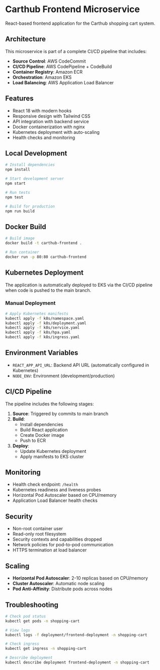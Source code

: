# Carthub Frontend Microservice

React-based frontend application for the Carthub shopping cart system.

## Architecture

This microservice is part of a complete CI/CD pipeline that includes:
- **Source Control**: AWS CodeCommit
- **CI/CD Pipeline**: AWS CodePipeline + CodeBuild
- **Container Registry**: Amazon ECR
- **Orchestration**: Amazon EKS
- **Load Balancing**: AWS Application Load Balancer

## Features

- React 18 with modern hooks
- Responsive design with Tailwind CSS
- API integration with backend service
- Docker containerization with nginx
- Kubernetes deployment with auto-scaling
- Health checks and monitoring

## Local Development

```bash
# Install dependencies
npm install

# Start development server
npm start

# Run tests
npm test

# Build for production
npm run build
```

## Docker Build

```bash
# Build image
docker build -t carthub-frontend .

# Run container
docker run -p 80:80 carthub-frontend
```

## Kubernetes Deployment

The application is automatically deployed to EKS via the CI/CD pipeline when code is pushed to the main branch.

### Manual Deployment

```bash
# Apply Kubernetes manifests
kubectl apply -f k8s/namespace.yaml
kubectl apply -f k8s/deployment.yaml
kubectl apply -f k8s/service.yaml
kubectl apply -f k8s/hpa.yaml
kubectl apply -f k8s/ingress.yaml
```

## Environment Variables

- `REACT_APP_API_URL`: Backend API URL (automatically configured in Kubernetes)
- `NODE_ENV`: Environment (development/production)

## CI/CD Pipeline

The pipeline includes the following stages:

1. **Source**: Triggered by commits to main branch
2. **Build**: 
   - Install dependencies
   - Build React application
   - Create Docker image
   - Push to ECR
3. **Deploy**:
   - Update Kubernetes deployment
   - Apply manifests to EKS cluster

## Monitoring

- Health check endpoint: `/health`
- Kubernetes readiness and liveness probes
- Horizontal Pod Autoscaler based on CPU/memory
- Application Load Balancer health checks

## Security

- Non-root container user
- Read-only root filesystem
- Security contexts and capabilities dropped
- Network policies for pod-to-pod communication
- HTTPS termination at load balancer

## Scaling

- **Horizontal Pod Autoscaler**: 2-10 replicas based on CPU/memory
- **Cluster Autoscaler**: Automatic node scaling
- **Pod Anti-Affinity**: Distribute pods across nodes

## Troubleshooting

```bash
# Check pod status
kubectl get pods -n shopping-cart

# View logs
kubectl logs -f deployment/frontend-deployment -n shopping-cart

# Check ingress
kubectl get ingress -n shopping-cart

# Describe deployment
kubectl describe deployment frontend-deployment -n shopping-cart
```
